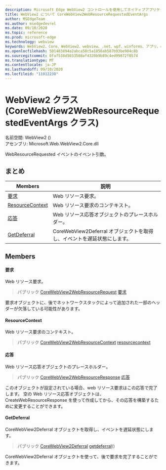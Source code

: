 ```yaml
---
description: Microsoft Edge WebView2 コントロールを使用してネイティブアプリケーションに web 技術 (HTML、CSS、JavaScript) を埋め込む
title: WebView2 について CoreWebView2WebResourceRequestedEventArgs
author: MSEdgeTeam
ms.author: msedgedevrel
ms.date: 09/10/2020
ms.topic: reference
ms.prod: microsoft-edge
ms.technology: webview
keywords: WebView2、Core、WebView2、webview、.net、wpf、winforms、アプリ、edge、CoreWebView2、CoreWebView2Controller、browser control、edge html、Microsoft の WebView2。 CoreWebView2WebResourceRequestedEventArgs。
ms.openlocfilehash: 501483894a2abca58c5a1856ab587b93be904c8b
ms.sourcegitcommit: 0faf538d5033508af4320b9b89c4ed99872f0574
ms.translationtype: MT
ms.contentlocale: ja-JP
ms.lasthandoff: 09/10/2020
ms.locfileid: "11012238"
---
```

# WebView2 クラス (CoreWebView2WebResourceRequestedEventArgs クラス) 

名前空間: WebView2 () \
アセンブリ: Microsoft.Web.WebView2.Core.dll

WebResourceRequested イベントのイベント引数。

## まとめ

 Members                        | 説明
--------------------------------|---------------------------------------------
[要求](#request) | Web リソース要求。
[ResourceContext](#resourcecontext) | Web リソース要求のコンテキスト。
[応答](#response) | Web リソース応答オブジェクトのプレースホルダー。
[GetDeferral](#getdeferral) | CoreWebView2Deferral オブジェクトを取得し、イベントを遅延状態にします。

## Members

#### 要求 

Web リソース要求。

> パブリック [CoreWebView2WebResourceRequest](microsoft-web-webview2-core-corewebview2webresourcerequest.md) [要求](#request)

要求オブジェクトに、後でネットワークスタックによって追加された一部のヘッダーが欠落している可能性があります。

#### ResourceContext 

Web リソース要求のコンテキスト。

> パブリック [CoreWebView2WebResourceContext](./namespace-microsoft-web-webview2-core.md) [resourcecontext](#resourcecontext)

#### 応答 

Web リソース応答オブジェクトのプレースホルダー。

> パブリック [CoreWebView2WebResourceResponse](microsoft-web-webview2-core-corewebview2webresourceresponse.md) [応答](#response)

このオブジェクトが設定されている場合、web リソース要求はこの応答で完了します。 空の Web リソース応答オブジェクトは、CreateWebResourceResponse を使って作成してから、その応答を構築するために変更することができます。

#### GetDeferral 

CoreWebView2Deferral オブジェクトを取得し、イベントを遅延状態にします。

> パブリック [CoreWebView2Deferral](microsoft-web-webview2-core-corewebview2deferral.md) [getdeferral](#getdeferral)()

CoreWebView2Deferral オブジェクトを使って、後で要求を完了することができます。


